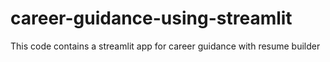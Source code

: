# career-guidance-using-streamlit
This code contains a streamlit app for career guidance with resume builder
